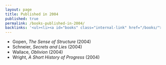 ```yaml
---
layout: page
title: Published in 2004
published: true
permalink: /books-published-in-2004/
backlinks: '<ul><li><a id="books" class="internal-link" href="/books/">Books</a></li></ul>'
---
```


* Gopen, _The Sense of Structure_ (2004) 
* Schneier, _Secrets and Lies_ (2004) 
* Wallace, _Oblivion_ (2004) 
* Wright, _A Short History of Progress_ (2004) 
